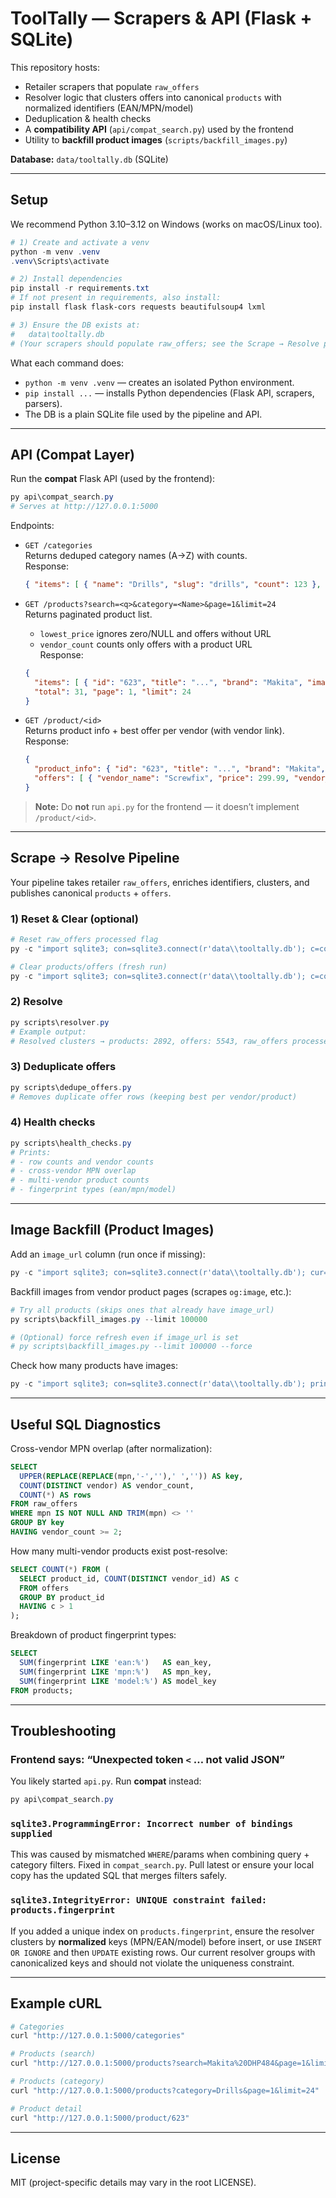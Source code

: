 # ToolTally — Scrapers & API (Flask + SQLite)

This repository hosts:
- Retailer scrapers that populate `raw_offers`
- Resolver logic that clusters offers into canonical `products` with normalized identifiers (EAN/MPN/model)
- Deduplication & health checks
- A **compatibility API** (`api/compat_search.py`) used by the frontend
- Utility to **backfill product images** (`scripts/backfill_images.py`)

**Database:** `data/tooltally.db` (SQLite)

---

## Setup

We recommend Python 3.10–3.12 on Windows (works on macOS/Linux too).

```powershell
# 1) Create and activate a venv
python -m venv .venv
.venv\Scripts\activate

# 2) Install dependencies
pip install -r requirements.txt
# If not present in requirements, also install:
pip install flask flask-cors requests beautifulsoup4 lxml

# 3) Ensure the DB exists at:
#   data\tooltally.db
# (Your scrapers should populate raw_offers; see the Scrape → Resolve pipeline below.)
```

What each command does:

- `python -m venv .venv` — creates an isolated Python environment.
- `pip install ...` — installs Python dependencies (Flask API, scrapers, parsers).
- The DB is a plain SQLite file used by the pipeline and API.

---

## API (Compat Layer)

Run the **compat** Flask API (used by the frontend):

```powershell
py api\compat_search.py
# Serves at http://127.0.0.1:5000
```

Endpoints:

- `GET /categories`  
  Returns deduped category names (A→Z) with counts.  
  Response:
  ```json
  { "items": [ { "name": "Drills", "slug": "drills", "count": 123 }, ... ] }
  ```

- `GET /products?search=<q>&category=<Name>&page=1&limit=24`  
  Returns paginated product list.  
  - `lowest_price` ignores zero/NULL and offers without URL
  - `vendor_count` counts only offers with a product URL  
  Response:
  ```json
  {
    "items": [ { "id": "623", "title": "...", "brand": "Makita", "image_url": "...", "lowest_price": 194.90, "vendor_count": 2 } ],
    "total": 31, "page": 1, "limit": 24
  }
  ```

- `GET /product/<id>`  
  Returns product info + best offer per vendor (with vendor link).  
  Response:
  ```json
  {
    "product_info": { "id": "623", "title": "...", "brand": "Makita", "description": "", "image_url": "..." },
    "offers": [ { "vendor_name": "Screwfix", "price": 299.99, "vendor_product_url": "..." } ]
  }
  ```

> **Note:** Do **not** run `api.py` for the frontend — it doesn’t implement `/product/<id>`.

---

## Scrape → Resolve Pipeline

Your pipeline takes retailer `raw_offers`, enriches identifiers, clusters, and publishes canonical `products` + `offers`.

### 1) Reset & Clear (optional)

```powershell
# Reset raw_offers processed flag
py -c "import sqlite3; con=sqlite3.connect(r'data\\tooltally.db'); c=con.cursor(); c.execute('UPDATE raw_offers SET processed=0'); con.commit(); con.close(); print('Reset raw_offers.processed=0')"

# Clear products/offers (fresh run)
py -c "import sqlite3; con=sqlite3.connect(r'data\\tooltally.db'); c=con.cursor(); c.execute('DELETE FROM offers'); c.execute('DELETE FROM products'); con.commit(); con.close(); print('Cleared products and offers')"
```

### 2) Resolve

```powershell
py scripts\resolver.py
# Example output:
# Resolved clusters → products: 2892, offers: 5543, raw_offers processed: 5543
```

### 3) Deduplicate offers

```powershell
py scripts\dedupe_offers.py
# Removes duplicate offer rows (keeping best per vendor/product)
```

### 4) Health checks

```powershell
py scripts\health_checks.py
# Prints:
# - row counts and vendor counts
# - cross-vendor MPN overlap
# - multi-vendor product counts
# - fingerprint types (ean/mpn/model)
```

---

## Image Backfill (Product Images)

Add an `image_url` column (run once if missing):

```powershell
py -c "import sqlite3; con=sqlite3.connect(r'data\\tooltally.db'); cur=con.cursor(); cur.execute('ALTER TABLE products ADD COLUMN image_url TEXT'); con.commit(); con.close(); print('Added products.image_url column')"
```

Backfill images from vendor product pages (scrapes `og:image`, etc.):

```powershell
# Try all products (skips ones that already have image_url)
py scripts\backfill_images.py --limit 100000

# (Optional) force refresh even if image_url is set
# py scripts\backfill_images.py --limit 100000 --force
```

Check how many products have images:

```powershell
py -c "import sqlite3; con=sqlite3.connect(r'data\\tooltally.db'); print('Products with image_url:', con.execute('SELECT COUNT(*) FROM products WHERE image_url IS NOT NULL AND TRIM(image_url)<>\"\"').fetchone()[0]); con.close()"
```

---

## Useful SQL Diagnostics

Cross-vendor MPN overlap (after normalization):

```sql
SELECT
  UPPER(REPLACE(REPLACE(mpn,'-',''),' ','')) AS key,
  COUNT(DISTINCT vendor) AS vendor_count,
  COUNT(*) AS rows
FROM raw_offers
WHERE mpn IS NOT NULL AND TRIM(mpn) <> ''
GROUP BY key
HAVING vendor_count >= 2;
```

How many multi-vendor products exist post-resolve:

```sql
SELECT COUNT(*) FROM (
  SELECT product_id, COUNT(DISTINCT vendor_id) AS c
  FROM offers
  GROUP BY product_id
  HAVING c > 1
);
```

Breakdown of product fingerprint types:

```sql
SELECT
  SUM(fingerprint LIKE 'ean:%')   AS ean_key,
  SUM(fingerprint LIKE 'mpn:%')   AS mpn_key,
  SUM(fingerprint LIKE 'model:%') AS model_key
FROM products;
```

---

## Troubleshooting

### Frontend says: “Unexpected token `<` … not valid JSON”

You likely started `api.py`. Run **compat** instead:

```powershell
py api\compat_search.py
```

### `sqlite3.ProgrammingError: Incorrect number of bindings supplied`

This was caused by mismatched `WHERE`/params when combining query + category filters. Fixed in `compat_search.py`. Pull latest or ensure your local copy has the updated SQL that merges filters safely.

### `sqlite3.IntegrityError: UNIQUE constraint failed: products.fingerprint`

If you added a unique index on `products.fingerprint`, ensure the resolver clusters by **normalized** keys (MPN/EAN/model) before insert, or use `INSERT OR IGNORE` and then `UPDATE` existing rows. Our current resolver groups with canonicalized keys and should not violate the uniqueness constraint.

---

## Example cURL

```bash
# Categories
curl "http://127.0.0.1:5000/categories"

# Products (search)
curl "http://127.0.0.1:5000/products?search=Makita%20DHP484&page=1&limit=24"

# Products (category)
curl "http://127.0.0.1:5000/products?category=Drills&page=1&limit=24"

# Product detail
curl "http://127.0.0.1:5000/product/623"
```

---

## License

MIT (project-specific details may vary in the root LICENSE).
